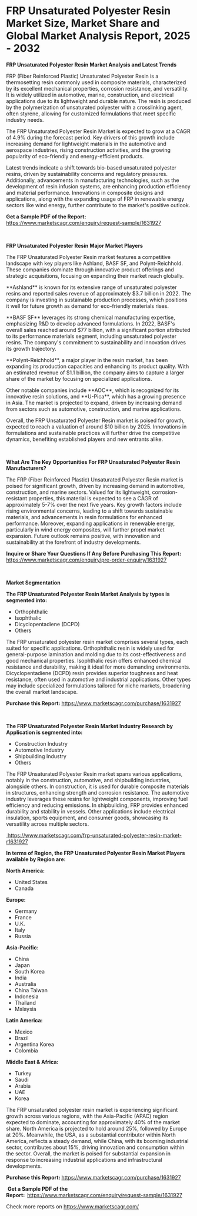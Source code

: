 <p><h1>FRP Unsaturated Polyester Resin Market Size, Market Share and Global Market Analysis Report, 2025 - 2032</h1></p><p><strong>FRP Unsaturated Polyester Resin Market Analysis and Latest Trends</strong></p>
<p><p>FRP (Fiber Reinforced Plastic) Unsaturated Polyester Resin is a thermosetting resin commonly used in composite materials, characterized by its excellent mechanical properties, corrosion resistance, and versatility. It is widely utilized in automotive, marine, construction, and electrical applications due to its lightweight and durable nature. The resin is produced by the polymerization of unsaturated polyester with a crosslinking agent, often styrene, allowing for customized formulations that meet specific industry needs.</p><p>The FRP Unsaturated Polyester Resin Market is expected to grow at a CAGR of 4.9% during the forecast period. Key drivers of this growth include increasing demand for lightweight materials in the automotive and aerospace industries, rising construction activities, and the growing popularity of eco-friendly and energy-efficient products. </p><p>Latest trends indicate a shift towards bio-based unsaturated polyester resins, driven by sustainability concerns and regulatory pressures. Additionally, advancements in manufacturing technologies, such as the development of resin infusion systems, are enhancing production efficiency and material performance. Innovations in composite designs and applications, along with the expanding usage of FRP in renewable energy sectors like wind energy, further contribute to the market's positive outlook.</p></p>
<p><strong>Get a Sample PDF of the Report:&nbsp;</strong> <a href="https://www.marketscagr.com/enquiry/request-sample/1631927?utm_campaign=3075&utm_medium=2&utm_source=Github&utm_content=ia&utm_term=29032025&utm_id=frp-unsaturated-polyester-resin">https://www.marketscagr.com/enquiry/request-sample/1631927</a></p>
<p>&nbsp;</p>
<p><strong>FRP Unsaturated Polyester Resin Major Market Players</strong></p>
<p><p>The FRP Unsaturated Polyester Resin market features a competitive landscape with key players like Ashland, BASF SF, and Polynt-Reichhold. These companies dominate through innovative product offerings and strategic acquisitions, focusing on expanding their market reach globally.</p><p>**Ashland** is known for its extensive range of unsaturated polyester resins and reported sales revenue of approximately $3.7 billion in 2022. The company is investing in sustainable production processes, which positions it well for future growth as demand for eco-friendly materials rises.</p><p>**BASF SF** leverages its strong chemical manufacturing expertise, emphasizing R&D to develop advanced formulations. In 2022, BASF's overall sales reached around $77 billion, with a significant portion attributed to its performance materials segment, including unsaturated polyester resins. The company's commitment to sustainability and innovation drives its growth trajectory.</p><p>**Polynt-Reichhold**, a major player in the resin market, has been expanding its production capacities and enhancing its product quality. With an estimated revenue of $1.1 billion, the company aims to capture a larger share of the market by focusing on specialized applications.</p><p>Other notable companies include **AOC**, which is recognized for its innovative resin solutions, and **U-Pica**, which has a growing presence in Asia. The market is projected to expand, driven by increasing demand from sectors such as automotive, construction, and marine applications.</p><p>Overall, the FRP Unsaturated Polyester Resin market is poised for growth, expected to reach a valuation of around $10 billion by 2025. Innovations in formulations and sustainable practices will further drive the competitive dynamics, benefiting established players and new entrants alike.</p></p>
<p>&nbsp;</p>
<p><strong>What Are The Key Opportunities For FRP Unsaturated Polyester Resin Manufacturers?</strong></p>
<p><p>The FRP (Fiber Reinforced Plastic) Unsaturated Polyester Resin market is poised for significant growth, driven by increasing demand in automotive, construction, and marine sectors. Valued for its lightweight, corrosion-resistant properties, this material is expected to see a CAGR of approximately 5-7% over the next five years. Key growth factors include rising environmental concerns, leading to a shift towards sustainable materials, and advancements in resin formulations for enhanced performance. Moreover, expanding applications in renewable energy, particularly in wind energy composites, will further propel market expansion. Future outlook remains positive, with innovation and sustainability at the forefront of industry developments.</p></p>
<p><strong>Inquire or Share Your Questions If Any Before Purchasing This Report:</strong> <a href="https://www.marketscagr.com/enquiry/pre-order-enquiry/1631927?utm_campaign=3075&utm_medium=2&utm_source=Github&utm_content=ia&utm_term=29032025&utm_id=frp-unsaturated-polyester-resin">https://www.marketscagr.com/enquiry/pre-order-enquiry/1631927</a></p>
<p>&nbsp;</p>
<p><strong>Market Segmentation</strong></p>
<p><strong>The FRP Unsaturated Polyester Resin Market Analysis by types is segmented into:</strong></p>
<p><ul><li>Orthophthalic</li><li>Isophthalic</li><li>Dicyclopentadiene (DCPD)</li><li>Others</li></ul></p>
<p><p>The FRP unsaturated polyester resin market comprises several types, each suited for specific applications. Orthophthalic resin is widely used for general-purpose lamination and molding due to its cost-effectiveness and good mechanical properties. Isophthalic resin offers enhanced chemical resistance and durability, making it ideal for more demanding environments. Dicyclopentadiene (DCPD) resin provides superior toughness and heat resistance, often used in automotive and industrial applications. Other types may include specialized formulations tailored for niche markets, broadening the overall market landscape.</p></p>
<p><strong>Purchase this Report:&nbsp;</strong><a href="https://www.marketscagr.com/purchase/1631927?utm_campaign=3075&utm_medium=2&utm_source=Github&utm_content=ia&utm_term=29032025&utm_id=frp-unsaturated-polyester-resin">https://www.marketscagr.com/purchase/1631927</a></p>
<p>&nbsp;</p>
<p><strong>The FRP Unsaturated Polyester Resin Market Industry Research by Application is segmented into:</strong></p>
<p><ul><li>Construction Industry</li><li>Automotive Industry</li><li>Shipbuilding Industry</li><li>Others</li></ul></p>
<p><p>The FRP Unsaturated Polyester Resin market spans various applications, notably in the construction, automotive, and shipbuilding industries, alongside others. In construction, it is used for durable composite materials in structures, enhancing strength and corrosion resistance. The automotive industry leverages these resins for lightweight components, improving fuel efficiency and reducing emissions. In shipbuilding, FRP provides enhanced durability and stability in vessels. Other applications include electrical insulation, sports equipment, and consumer goods, showcasing its versatility across multiple sectors.</p></p>
<p><a href="https://www.marketscagr.com/frp-unsaturated-polyester-resin-market-r1631927?utm_campaign=3075&utm_medium=2&utm_source=Github&utm_content=ia&utm_term=29032025&utm_id=frp-unsaturated-polyester-resin">&nbsp;https://www.marketscagr.com/frp-unsaturated-polyester-resin-market-r1631927</a></p>
<p><strong>In terms of Region, the FRP Unsaturated Polyester Resin Market Players available by Region are:</strong></p>
<p>
    <p> <strong> North America: </strong>
        <ul>
            <li>United States</li>
            <li>Canada</li>
        </ul>
        </p> 
    <p> <strong> Europe: </strong>
        <ul>
            <li>Germany</li>
            <li>France</li>
            <li>U.K.</li>
            <li>Italy</li>
            <li>Russia</li>
        </ul>
        </p> 
    <p> <strong> Asia-Pacific: </strong>
        <ul>
            <li>China</li>
            <li>Japan</li>
            <li>South Korea</li>
            <li>India</li>
            <li>Australia</li>
            <li>China Taiwan</li>
            <li>Indonesia</li>
            <li>Thailand</li>
            <li>Malaysia</li>
        </ul>
        </p> 
    <p> <strong> Latin America: </strong>
        <ul>
            <li>Mexico</li>
            <li>Brazil</li>
            <li>Argentina Korea</li>
            <li>Colombia</li>
        </ul>
        </p> 
    <p> <strong> Middle East & Africa: </strong>
        <ul>
            <li>Turkey</li>
            <li>Saudi</li>
            <li>Arabia</li>
            <li>UAE</li>
            <li>Korea</li>
        </ul>
    </p>
    </p>
<p><p>The FRP unsaturated polyester resin market is experiencing significant growth across various regions, with the Asia-Pacific (APAC) region expected to dominate, accounting for approximately 40% of the market share. North America is projected to hold around 25%, followed by Europe at 20%. Meanwhile, the USA, as a substantial contributor within North America, reflects a steady demand, while China, with its booming industrial sector, contributes about 15%, driving innovation and consumption within the sector. Overall, the market is poised for substantial expansion in response to increasing industrial applications and infrastructural developments.</p></p>
<p><strong>Purchase this Report: </strong><a href="https://www.marketscagr.com/purchase/1631927?utm_campaign=3075&utm_medium=2&utm_source=Github&utm_content=ia&utm_term=29032025&utm_id=frp-unsaturated-polyester-resin">https://www.marketscagr.com/purchase/1631927</a></p>
<p>&nbsp;<strong>Get a Sample PDF of the Report:&nbsp;&nbsp;</strong><a href="https://www.marketscagr.com/enquiry/request-sample/1631927?utm_campaign=3075&utm_medium=2&utm_source=Github&utm_content=ia&utm_term=29032025&utm_id=frp-unsaturated-polyester-resin">https://www.marketscagr.com/enquiry/request-sample/1631927</a></p>
<p><strong></strong></p>
<p>Check more reports on <a href="https://www.marketscagr.com/?utm_campaign=3075&utm_medium=2&utm_source=Github&utm_content=ia&utm_term=29032025&utm_id=frp-unsaturated-polyester-resin">https://www.marketscagr.com/</a></p>